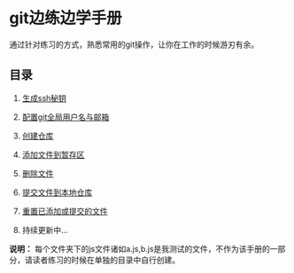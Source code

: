 # git边练边学手册

通过针对练习的方式，熟悉常用的git操作，让你在工作的时候游刃有余。

## 目录

1. [生成ssh秘钥](https://github.com/Double-Lv/play-play-git/blob/master/generate-ssh-key/%E7%94%9F%E6%88%90ssh%E7%A7%98%E9%92%A5.md)

2. [配置git全局用户名与邮箱](https://github.com/Double-Lv/play-play-git/blob/master/config-name-and-email/%E9%85%8D%E7%BD%AEgit%E5%85%A8%E5%B1%80%E7%94%A8%E6%88%B7%E5%90%8D%E4%B8%8E%E9%82%AE%E7%AE%B1.md)

3. [创建仓库](https://github.com/Double-Lv/play-play-git/blob/master/create-repository/%E5%88%9B%E5%BB%BA%E4%BB%93%E5%BA%93.md)

4. [添加文件到暂存区](https://github.com/Double-Lv/play-play-git/blob/master/add-file/%E6%B7%BB%E5%8A%A0%E6%96%87%E4%BB%B6%E5%88%B0%E6%9A%82%E5%AD%98%E5%8C%BA.md)

5. [删除文件](https://github.com/Double-Lv/play-play-git/blob/master/remove-file/%E5%88%A0%E9%99%A4%E6%96%87%E4%BB%B6.md)

6. [提交文件到本地仓库](https://github.com/Double-Lv/play-play-git/blob/master/commit-file/%E6%8F%90%E4%BA%A4%E6%96%87%E4%BB%B6%E5%88%B0%E6%9C%AC%E5%9C%B0%E4%BB%93%E5%BA%93.md)

7. [重置已添加或提交的文件](https://github.com/Double-Lv/play-play-git/blob/master/reset-head-and-commit/%E9%87%8D%E7%BD%AE%E5%B7%B2%E6%B7%BB%E5%8A%A0%E6%88%96%E6%8F%90%E4%BA%A4%E7%9A%84%E6%96%87%E4%BB%B6.md)

8. 持续更新中...

**说明：** 每个文件夹下的js文件诸如a.js,b.js是我测试的文件，不作为该手册的一部分，请读者练习的时候在单独的目录中自行创建。
